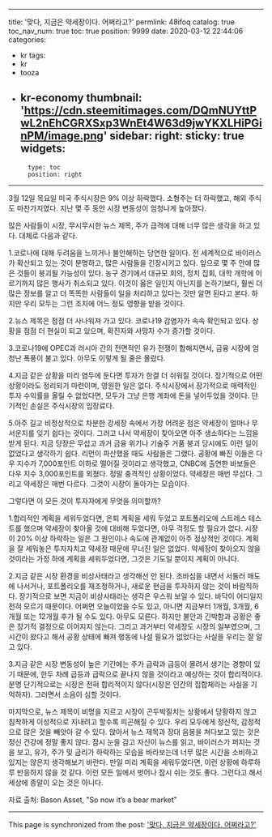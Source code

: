 
---
title: '맞다, 지금은 약세장이다. 어쩌라고?'
permlink: 48ifoq
catalog: true
toc_nav_num: true
toc: true
position: 9999
date: 2020-03-12 22:44:06
categories:
- kr
tags:
- kr
- tooza
- kr-economy
thumbnail: 'https://cdn.steemitimages.com/DQmNUYttPwL2nEhCGRXSxp3WnEt4W63d9jwYKXLHiPGinPM/image.png'
sidebar:
    right:
        sticky: true
widgets:
    -
        type: toc
        position: right
---


3월 12일 목요일 미국 주식시장은 9% 이상 하락했다. 소형주는 더 하락했고, 해외 주식도 마찬가지였다. 지난 몇 주 동안 시장 변동성이 엄청나게 높아졌다.


많은 사람들이 시장, 무시무시한 뉴스 제목, 주가 급격에 대해 너무 많은 생각을 하고 있다. 대체로 다음과 같다.


1.코로나에 대해 두려움을 느끼거나 불안해하는 당연한 일이다. 전 세계적으로 바이러스가 확산되고 있는 것이 분명하고, 많은 사람들을 긴장시키고 있다. 앞으로 몇 주 안에 많은 것들이 붕괴될 가능성이 있다. 농구 경기에서 대규모 회의, 정치 집회, 대학 개학에 이르기까지 많은 행사가 취소되고 있다. 이것이 옳은 일인지 아닌지를 논하기보다, 훨씬 더 많은 정보를 알고 더 똑똑한 사람들이 일을 처리하고 있다는 것만 알면 된다고 본다. 하지만 우리 모두는 그런 조치에 어느 정도 영향을 받을 것이다.


2.뉴스 제목은 점점 더 사나워져 가고 있다. 코로나19 감염자가 속속 확인되고 있다. 상황을 점점 더 현실이 되고 있으며, 확진자와 사망자 수가 증가할 것이다.


3.코로나19에 OPEC과 러시아 간의 전면적인 유가 전쟁이 합해지면서, 금융 시장에 엄청난 폭풍이 불고 있다. 아무도 이렇게 될 줄은 몰랐다.


4.지금 같은 상황을 미리 염두에 둔다면 투자가 한결 더 쉬워질 것이다. 장기적으로 어떤 상황이라도 정리되기 마련이며, 영원한 일은 없다. 주식시장에서 장기적으로 매력적인 투자 수익률을 올릴 수 없었다면, 모두가 그냥 은행 계좌에 돈을 넣어두었을 것이다. 단기적인 손실은 주식시장의 입장료다.


5.아주 길고 비정상적으로 차분한 강세장 속에서 가장 어려운 점은 약세장이 얼마나 무서운지를 잊기 쉽다는 것이다. 그러고 나서 약세장이 찾아오면 아주 생소하다는 느낌을 받게 된다. 지금 당장은 무섭고 과거 금융 위기나 기술주 거품 붕괴 당시에도 이런 일이 없었다고 생각하기 쉽다. 리먼이 파산했을 때도 사람들은 그랬다. 공황에 빠진 이들은 다우 지수가 7,000포인트 이하로 떨어질 것이라고 생각했고, CNBC에 출연한 바보들은 다우 지수 3,000포인트를 외쳤다. 정말 충격적인 상황이었다. 약세장은 매번 무섭다. 그리고 약세장은 매번 다르다. 그것이 시장이 돌아가는 모습이다.


그렇다면 이 모든 것이 투자자에게 무엇을 의미할까?


1.합리적인 계획을 세워두었다면, 은퇴 계획을 세워 두었고 포트폴리오에 스트레스 테스트를 했으며 약세장이 찾아올 것에 대비해 두었다면, 아무 걱정도 할 필요가 없다. 시장이 20% 이상 하락하는 일은 그 원인이나 속도에 관계없이 아주 정상적인 것이다. 계획을 잘 세워놓은 투자자치고 약세장 때문에 무너진 일은 없었다. 약세장이 찾아오지 않을 것이라는 가정 하에 계획을 세워두었다면, 그것은 기도일 뿐이지 계획이 아니다.


2.지금 같은 시장 환경을 비상사태라고 생각해선 안 된다. 조바심을 내면서 서둘러 매도에 나서거나, 포트폴리오를 재조정하거나, 새로운 현금을 투자하지 않는 것이 바람직하다. 장기적으로 보면 지금이 비상사태라는 생각은 우스워 보일 수 있다. 바닥이 어디일지 전혀 모르기 때문이다. 어쩌면 오늘이었을 수도 있고, 아니면 지금부터 1개월, 3개월, 6개월 또는 12개월 후가 될 수도 있다. 아무도 모른다. 하지만 불안과 긴박함과 공황은 좋은 장기적 결정으로 이어지지 않는다. 그리고 과거부터 약세장도 시장의 일부였으며, 그 시간이 왔다고 해서 공황 상태에 빠져 행동에 나설 필요가 없었다는 사실을 우리는 잘 알고 있다.


3.지금 같은 시장 변동성이 높은 기간에는 주가 급락과 급등이 몰려서 생기는 경향이 있기 때문에, 한두 차례 급등과 급락으로 끝나지 않을 것이라고 예상하는 것이 합리적이다. 분명 단기적으로는 시장은 전혀 합리적이지 않다(시장은 인간의 집합체라는 사실을 기억하자). 그러면서 소음이 심할 것이다.


마지막으로, 뉴스 제목이 비명을 지르고 시장이 곤두박질치는 상황에서 당황하지 않고 침착하게 이성적으로 지내려고 할수록 피곤해질 수 있다. 우리 모두에게 정신적, 감정적으로 많은 것을 빼앗아 갈 수 있다. 앉아서 뉴스 제목과 장대 음봉을 쳐다보고 있는 것은 정신 건강에 정말 좋지 않다. 잠시 눈을 감고 자신이 뉴스를 읽고, 바이러스가 퍼지는 것을 보고, 유가, 주가 및 금리가 하락하는 모습을 바라보는데 너무 많은 시간을 소비하고 있지는 않은지 생각해보기 바란다. 만일 미리 계획을 세워두었다면, 이런 상황에 하루하루 반응하지 않을 것 같다. 이런 모든 일에서 벗어나 잠시 쉬는 것도 좋다. 그런다고 해서 세상에 종말이 오는 것은 아니다.


자료 출처: Bason Asset, "So now it’s a bear market"

- - -

This page is synchronized from the post: ['맞다, 지금은 약세장이다. 어쩌라고?'](https://steemit.com/@pius.pius/48ifoq)
